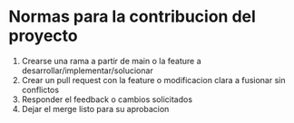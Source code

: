 # Normas para la contribucion del proyecto

1. Crearse una rama a partir de main o la feature a desarrollar/implementar/solucionar
2. Crear un pull request con la feature o modificacion clara a fusionar sin conflictos
3. Responder el feedback o cambios solicitados
4. Dejar el merge listo para su aprobacion
